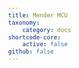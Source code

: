 ```yaml
---
title: Mender MCU
taxonomy:
    category: docs
shortcode-core:
    active: false
github: false
---
```

